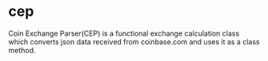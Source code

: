 # cep
Coin Exchange Parser(CEP) is a functional exchange calculation class which converts json data received from coinbase.com and uses it as a class method.
